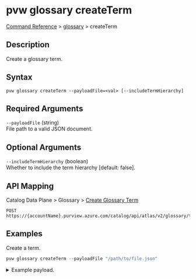 # pvw glossary createTerm
[Command Reference](../../../README.md#command-reference) > [glossary](./main.md) > createTerm

## Description
Create a glossary term.

## Syntax
```
pvw glossary createTerm --payloadFile=<val> [--includeTermHierarchy]
```

## Required Arguments
`--payloadFile` (string)  
File path to a valid JSON document.

## Optional Arguments
`--includeTermHierarchy` (boolean)  
Whether to include the term hierarchy [default: false].

## API Mapping
Catalog Data Plane > Glossary > [Create Glossary Term](https://docs.microsoft.com/en-us/rest/api/purview/catalogdataplane/glossary/create-glossary-term)
```
POST https://{accountName}.purview.azure.com/catalog/api/atlas/v2/glossary/term
```

## Examples
Create a term.
```powershell
pvw glossary createTerm --payloadFile "/path/to/file.json"
```
<details><summary>Example payload.</summary>
<p>

```json
{
    "anchor": {
        "glossaryGuid": "125e2575-5823-4887-89f0-ff03a70f7c3a"
    },
    "longDescription": "This is a basic term definition with no parent.",
    "name": "My Basic Term"
}
```
</p>
</details>
